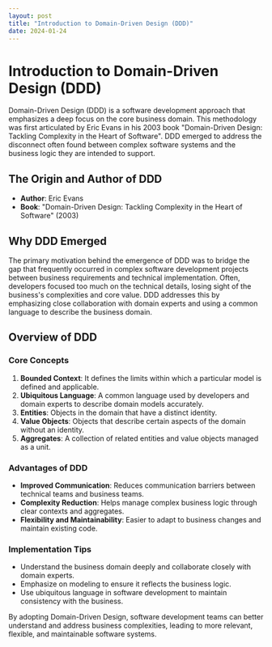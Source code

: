 ```yaml
---
layout: post
title: "Introduction to Domain-Driven Design (DDD)"
date: 2024-01-24
---
```

# Introduction to Domain-Driven Design (DDD)

Domain-Driven Design (DDD) is a software development approach that emphasizes a deep focus on the core business domain. This methodology was first articulated by Eric Evans in his 2003 book "Domain-Driven Design: Tackling Complexity in the Heart of Software". DDD emerged to address the disconnect often found between complex software systems and the business logic they are intended to support.

## The Origin and Author of DDD

- **Author**: Eric Evans
- **Book**: "Domain-Driven Design: Tackling Complexity in the Heart of Software" (2003)

## Why DDD Emerged

The primary motivation behind the emergence of DDD was to bridge the gap that frequently occurred in complex software development projects between business requirements and technical implementation. Often, developers focused too much on the technical details, losing sight of the business's complexities and core value. DDD addresses this by emphasizing close collaboration with domain experts and using a common language to describe the business domain.

## Overview of DDD

### Core Concepts

1. **Bounded Context**: It defines the limits within which a particular model is defined and applicable.
2. **Ubiquitous Language**: A common language used by developers and domain experts to describe domain models accurately.
3. **Entities**: Objects in the domain that have a distinct identity.
4. **Value Objects**: Objects that describe certain aspects of the domain without an identity.
5. **Aggregates**: A collection of related entities and value objects managed as a unit.

### Advantages of DDD

- **Improved Communication**: Reduces communication barriers between technical teams and business teams.
- **Complexity Reduction**: Helps manage complex business logic through clear contexts and aggregates.
- **Flexibility and Maintainability**: Easier to adapt to business changes and maintain existing code.

### Implementation Tips

- Understand the business domain deeply and collaborate closely with domain experts.
- Emphasize on modeling to ensure it reflects the business logic.
- Use ubiquitous language in software development to maintain consistency with the business.

By adopting Domain-Driven Design, software development teams can better understand and address business complexities, leading to more relevant, flexible, and maintainable software systems.

<script src="https://utteranc.es/client.js"
        repo="zlianhua/ddd-blog"
        issue-term="title"
        label="Comment"
        theme="github-light"
        crossorigin="anonymous"
        async>
</script>